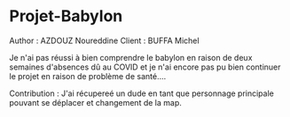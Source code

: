 # Projet-Babylon

Author : AZDOUZ Noureddine
Client : BUFFA Michel

Je n'ai pas réussi à bien comprendre le babylon en raison de deux semaines d'absences dû au COVID et je n'ai encore pas pu bien continuer le projet en raison de problème de santé....

Contribution : 
J'ai récupereé un dude en tant que personnage principale pouvant se déplacer et changement de la map.






